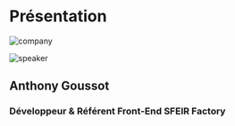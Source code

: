 <!-- .slide: class="speaker-slide" -->

# Présentation

<!-- Please choose for each image between speaker or company -->

![company](./assets/images/g17a7102d7f_0_534.png)

![speaker](./assets/images/g20f523ffc1_0_14.png)

## Anthony Goussot

### Développeur & Référent Front-End SFEIR Factory
